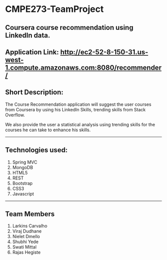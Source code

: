 # CMPE273-TeamProject
Coursera course recommendation using LinkedIn data.
--------------------

Application Link: http://ec2-52-8-150-31.us-west-1.compute.amazonaws.com:8080/recommender/
--------------------

Short Description:
--------------------
The Course Recommendation application will suggest the user courses from Coursera by using his LinkedIn Skills, trending skills from Stack Overflow.

We also provide the user a statistical analysis using trending skills for the courses he can take to enhance his skills.

--------------------
Technologies used:
---------------------
1. Spring MVC
2. MongoDB
3. HTML5
4. REST
5. Bootstrap
6. CSS3
7. Javascript

---------------------
Team Members
--------------------
1. Larkins Carvalho
2. Viraj Dudhane
3. Nielet Dmello
4. Shubhi Yede
5. Swati Mittal
6. Rajas Hegiste
